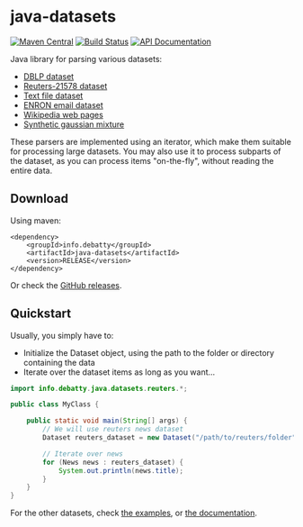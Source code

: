 # java-datasets
[![Maven Central](https://maven-badges.herokuapp.com/maven-central/info.debatty/java-datasets/badge.svg)](https://maven-badges.herokuapp.com/maven-central/info.debatty/java-datasets) [![Build Status](https://travis-ci.org/tdebatty/java-datasets.svg?branch=master)](https://travis-ci.org/tdebatty/java-datasets) [![API Documentation](http://api123.web-d.be/api123-head.svg)](http://api123.web-d.be/api/java-datasets/head/index.html)

Java library for parsing various datasets:
* [DBLP dataset](./src/main/java/info/debatty/java/datasets/dblp/)
* [Reuters-21578 dataset](./src/main/java/info/debatty/java/datasets/reuters/)
* [Text file dataset](./src/main/java/info/debatty/java/datasets/textfile/)
* [ENRON email dataset](./src/main/java/info/debatty/java/datasets/enron/)
* [Wikipedia web pages](./src/main/java/info/debatty/java/datasets/wikipedia/)
* [Synthetic gaussian mixture](./src/main/java/info/debatty/java/datasets/gaussian/)

These parsers are implemented using an iterator, which make them suitable for processing large datasets. You may also use it to process subparts of the dataset, as you can process items "on-the-fly", without reading the entire data.

## Download
Using maven:
```
<dependency>
    <groupId>info.debatty</groupId>
    <artifactId>java-datasets</artifactId>
    <version>RELEASE</version>
</dependency>
```

Or check the [GitHub releases](https://github.com/tdebatty/java-datasets/releases).

## Quickstart

Usually, you simply have to:
- Initialize the Dataset object, using the path to the folder or directory containing the data
- Iterate over the dataset items as long as you want...

```java
import info.debatty.java.datasets.reuters.*;

public class MyClass {

    public static void main(String[] args) {
        // We will use reuters news dataset
        Dataset reuters_dataset = new Dataset("/path/to/reuters/folder");

		// Iterate over news
        for (News news : reuters_dataset) {
            System.out.println(news.title);
        }
    }
}
```

For the other datasets, check [the examples](./src/main/java/info/debatty/java/datasets/examples), or [the documentation](http://api123.web-d.be/api/java-datasets/head/index.html).